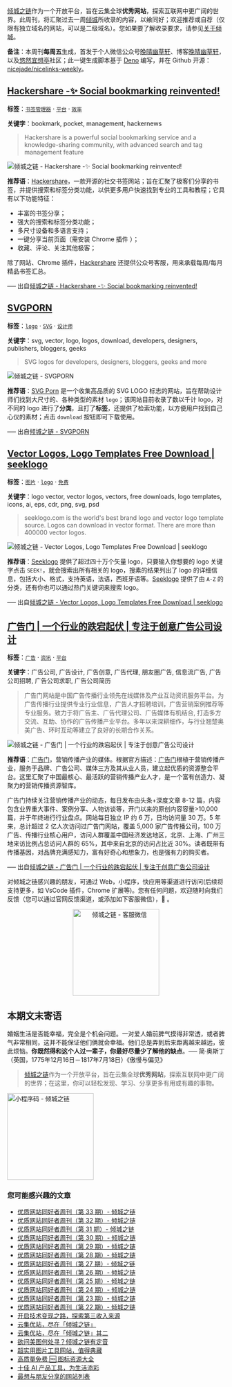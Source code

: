 [倾城之链](https://nicelinks.site/?utm_source=weekly)作为一个开放平台，旨在云集全球**优秀网站**，探索互联网中更广阔的世界。此周刊，将汇聚过去一周[倾城](https://nicelinks.site/?utm_source=weekly)所收录的内容，以飨同好；欢迎推荐或自荐（仅限有独立域名的网站，可以是二级域名）。您如果要了解收录要求，请参见[关于倾城](https://nicelinks.site/about?utm_source=weekly)。

**备注**：本周刊**每周五**生成，首发于个人微信公众号[晚晴幽草轩](https://mp.weixin.qq.com/mp/appmsgalbum?__biz=MzI5MDIwMzM2Mg==&action=getalbum&album_id=1530765143352082433&scene=173&from_msgid=2650641087&from_itemidx=1&count=3#wechat_redirect)、博客[晚晴幽草轩](https://www.jeffjade.com)，以及[悠然宜想亭](https://forum.lovejade.cn/)社区；此一键生成脚本基于 [Deno](https://nicelinks.site/post/602d30aad099ff5688618591) 编写，并在 Github 开源：[nicejade/nicelinks-weekly](https://github.com/nicejade/nicelinks-weekly)。

## [Hackershare -✨ Social bookmarking reinvented!](https://nicelinks.site/post/616017c7835dda0faf03db50)

**标签**：[`书签管理器`](https://nicelinks.site/tags/书签管理器) · [`平台`](https://nicelinks.site/tags/平台) · [`效率`](https://nicelinks.site/tags/效率)

**关键字**：bookmark, pocket, management, hackernews

>Hackershare is a powerful social bookmarking service and a knowledge-sharing community, with advanced search and tag management feature

![倾城之链 - Hackershare -✨ Social bookmarking reinvented!](https://oss.nicelinks.site/hackershare.dev.png?x-oss-process=style/png2jpg)

**推荐语**：[Hackershare](https://nicelinks.site/redirect?url=https://hackershare.dev/)，一款开源的社交书签网站；旨在汇聚了极客们分享的书签，并提供搜索和标签分类功能，以供更多用户快速找到专业的工具和教程；它具有以下功能特征：

* 丰富的书签分享；
* 强大的搜索和标签分类功能；
* 多尺寸设备和多语言支持；
* 一键分享当前页面（需安装 Chrome 插件 ）；
* 收藏、评论、关注其他极客；

除了网站、Chrome 插件，[Hackershare](https://nicelinks.site/redirect?url=https://hackershare.dev/) 还提供公众号客服，用来承载每周/每月精品书签汇总。

── 出自[倾城之链 - Hackershare -✨ Social bookmarking reinvented!](https://nicelinks.site/post/616017c7835dda0faf03db50)

## [SVGPORN](https://nicelinks.site/post/615f109d835dda0faf03db4c)

**标签**：[`logo`](https://nicelinks.site/tags/logo) · [`SVG`](https://nicelinks.site/tags/SVG) · [`设计师`](https://nicelinks.site/tags/设计师)

**关键字**：svg, vector, logo, logos, download, developers, designers, publishers, bloggers, geeks

>SVG logos for developers, designers, bloggers, geeks and more

![倾城之链 - SVGPORN](https://oss.nicelinks.site/svgporn.com.png?x-oss-process=style/png2jpg)

**推荐语**：[SVG Porn](https://nicelinks.site/redirect?url=https://svgporn.com/) 是一个收集高品质的 SVG LOGO 标志的网站，旨在帮助设计师们找到大尺寸的、各种类型的素材 `logo`；该网站目前收录了数以千计 logo，对不同的 logo 进行了**分类**，且打了**标签**，还提供了检索功能，以方便用户找到自己心仪的素材；点击 `download` 按钮即可下载使用。

── 出自[倾城之链 - SVGPORN](https://nicelinks.site/post/615f109d835dda0faf03db4c)

## [Vector Logos, Logo Templates Free Download | seeklogo](https://nicelinks.site/post/615f0a83835dda0faf03db4a)

**标签**：[`图片`](https://nicelinks.site/tags/图片) · [`logo`](https://nicelinks.site/tags/logo) · [`免费`](https://nicelinks.site/tags/免费)

**关键字**：logo vector, vector logos, vectors, free downloads, logo templates, icons, ai, eps, cdr, png, svg, psd

>seeklogo.com is the world's best brand logo and vector logo template source. Logos can download in vector format. There are more than 400000 vector logos.

![倾城之链 - Vector Logos, Logo Templates Free Download | seeklogo](https://oss.nicelinks.site/seeklogo.com.png?x-oss-process=style/png2jpg)

**推荐语**：[Seeklogo](https://nicelinks.site/redirect?url=https://seeklogo.com/) 提供了超过四十万个矢量 logo，只要输入你想要的 logo 关键字点击 `SEEK!`，就会搜索出所有相关的 logo，搜素的结果列出了 logo 的详细信息，包括大小、格式，支持英语，法语，西班牙语等。[Seeklogo](https://nicelinks.site/redirect?url=https://seeklogo.com/) 提供了由 `A-Z` 的分类，还有你也可以通过热门关键词来搜索 logo。

── 出自[倾城之链 - Vector Logos, Logo Templates Free Download | seeklogo](https://nicelinks.site/post/615f0a83835dda0faf03db4a)

## [广告门 | 一个行业的跌宕起伏 | 专注于创意广告公司设计](https://nicelinks.site/post/615f03b4835dda0faf03db48)

**标签**：[`广告`](https://nicelinks.site/tags/广告) · [`资讯`](https://nicelinks.site/tags/资讯) · [`平台`](https://nicelinks.site/tags/平台)

**关键字**：广告公司, 广告设计, 广告创意, 广告代理, 朋友圈广告, 信息流广告, 广告公司招聘, 广告公司求职, 广告公司简历

>广告门网站是中国广告传播行业领先在线媒体及产业互动资讯服务平台。为广告传播行业提供专业行业信息，广告人才招聘培训，广告营销案例推荐等专业服务。致力于将广告主、广告代理公司、广告媒体有机结合, 打造多方交流、互助、协作的广告传播产业平台。多年以来深耕细作，与行业翘楚奥美广告、环时互动等建立了良好的长期合作关系。

![倾城之链 - 广告门 | 一个行业的跌宕起伏 | 专注于创意广告公司设计](https://oss.nicelinks.site/www.adquan.com.png?x-oss-process=style/png2jpg)

**推荐语**：[广告门](https://nicelinks.site/redirect?url=https://www.adquan.com/)，营销传播产业的媒体。根据官方描述：[广告门](https://nicelinks.site/redirect?url=https://www.adquan.com/)根植于营销传播产业，服务于品牌、广告公司、媒体三方及其从业人员，建立起优质的资源整合平台。这里汇聚了中国最核心、最活跃的营销传播产业人才，是一个富有创造力、凝聚力的营销传播资源智库。

广告门持续关注营销传播产业的动态，每日发布由头条+深度文章 8-12 篇，内容包含业界重大事件、案例分享、人物访谈等，开门以来的原创内容容量>10,000 篇，并于年终进行行业盘点。网站每日独立 IP 约 6 万，日均访问量 30 万。5 年来，总计超过 2 亿人次访问过广告门网站，覆盖 5,000 家广告传播公司，100 万广告、传播行业核心用户，访问人群覆盖中国经济发达地区，北京、上海、广州三地来访比例占总访问人群的 65%，其中来自北京的访问占比近 30%。读者既带有传播基因，对品牌充满感知力，富有好奇心和想象力，也是强有力的购买者。


── 出自[倾城之链 - 广告门 | 一个行业的跌宕起伏 | 专注于创意广告公司设计](https://nicelinks.site/post/615f03b4835dda0faf03db48)

对倾城之链感兴趣的朋友，可通过 Web，小程序，快应用等渠道进行访问(后续将支持更多，如 VsCode 插件，Chrome 扩展等)。您有任何问题，欢迎随时向我们反馈（您可以通过官网反馈渠道，或添加如下客服微信），🤲 。

<div align="center"><img src="https://image.nicelinks.site/%E5%80%BE%E5%9F%8E%E4%B9%8B%E9%93%BE-%E5%BE%AE%E4%BF%A1-mini.jpeg" style="width: 200px;min-width: 200px;" alt="倾城之链 - 客服微信"></div>

## 本期文末寄语

婚姻生活是否能幸福，完全是个机会问题。一对爱人婚前脾气摸得非常透，或者脾气非常相同，这并不能保证他们俩就会幸福。他们总是弄到后来距离越来越远，彼此烦恼。**你既然得和这个人过一辈子，你最好尽量少了解他的缺点**。── 简·奥斯丁（英国，1775年12月16日－1817年7月18日）《傲慢与偏见》

> [倾城之链](https://nicelinks.site/?utm_source=weekly)作为一个开放平台，旨在云集全球**优秀网站**，探索互联网中更广阔的世界；在这里，你可以轻松发现、学习、分享更多有用或有趣的事物。

<img src="https://image.nicelinks.site/nicelinks-miniprogram-code.jpeg?imageView2/1/w/300/h/300/interlace/1/ignore-error/1" style="width: 200px;min-width: 200px;" alt="小程序码 - 倾城之链"/>

### 您可能感兴趣的文章

- [优质网站同好者周刊（第 33 期）- 倾城之链](https://forum.lovejade.cn/d/100-33)
- [优质网站同好者周刊（第 32 期）- 倾城之链](https://forum.lovejade.cn/d/96-32)
- [优质网站同好者周刊（第 31 期）- 倾城之链](https://forum.lovejade.cn/d/93-31)
- [优质网站同好者周刊（第 30 期）- 倾城之链](https://forum.lovejade.cn/d/90-30)
- [优质网站同好者周刊（第 29 期）- 倾城之链](https://forum.lovejade.cn/d/88-29)
- [优质网站同好者周刊（第 28 期）- 倾城之链](https://www.jeffjade.com/2021/08/26/214-nicelinks-weekly-028/)
- [优质网站同好者周刊（第 27 期）- 倾城之链](https://www.jeffjade.com/2021/08/19/213-nicelinks-weekly-027/)
- [优质网站同好者周刊（第 26 期）- 倾城之链](https://forum.lovejade.cn/d/82-26)
- [优质网站同好者周刊（第 25 期）- 倾城之链](https://www.jeffjade.com/2021/08/05/211-nicelinks-weekly-025/)
- [优质网站同好者周刊（第 24 期）- 倾城之链](https://www.jeffjade.com/2021/07/29/210-nicelinks-weekly-024/)
- [优质网站同好者周刊（第 23 期）- 倾城之链](https://www.jeffjade.com/2021/07/23/209-nicelinks-weekly-023/)
- [优质网站同好者周刊（第 22 期）- 倾城之链](https://www.jeffjade.com/2021/07/08/207-nicelinks-weekly-021/)
- [开启技术变现之路，探索第三收入来源](https://www.jeffjade.com/2020/11/17/173-talk-about-nice-links/)
- [云集优站，尽在「倾城之链」](https://www.jeffjade.com/2017/12/31/136-talk-about-nicelinks-site/)
- [云集优站，尽在「倾城之链」其二](https://www.jeffjade.com/2018/12/23/146-talk-about-nice-links/)
- [欲问美图何处寻？倾城之链有定音](https://www.jeffjade.com/2019/02/17/151-aweome-beautiful-picture-website-list/ '欲问美图何处寻？倾城之链有定音')
- [超实用图片工具网站，值得典藏](https://www.jeffjade.com/2020/07/27/165-aweome-picture-tool-website-list/)
- [高质量免费 🆓 图标资源大全](https://www.jeffjade.com/2020/09/11/169-high-quality-free-icon-resource-collection/)
- [十佳 AI 产品工具，为生活添彩](https://www.jeffjade.com/2020/09/23/170-list-of-top-20-ai-product-tools/)
- [最想与朋友分享的网站列表](https://www.jeffjade.com/2020/09/01/168-list-of-websites-i-most-want-to-share-with-my-friends/)